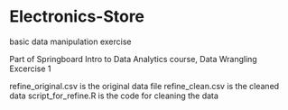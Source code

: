 # Electronics-Store
basic data manipulation exercise

Part of Springboard Intro to Data Analytics course, Data Wrangling Excercise 1

refine_original.csv is the original data file
refine_clean.csv is the cleaned data
script_for_refine.R is the code for cleaning the data

